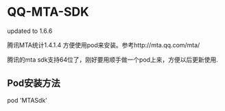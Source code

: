 QQ-MTA-SDK
==========
updated to 1.6.6


腾讯MTA统计1.4.1.4  方便使用pod来安装。参考http://mta.qq.com/mta/


腾讯的mta sdk支持64位了，刚好要用顺手做一个pod上来，方便以后更新使用.



## Pod安装方法

pod 'MTASdk'
